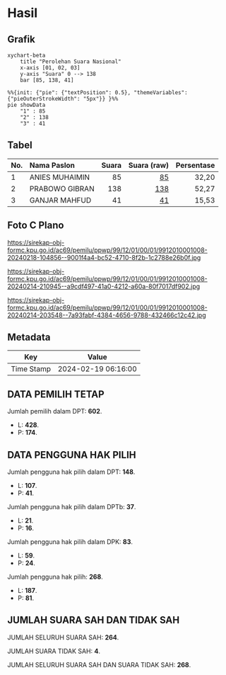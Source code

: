 # Hasil

## Grafik

```mermaid
xychart-beta
    title "Perolehan Suara Nasional"
    x-axis [01, 02, 03]
    y-axis "Suara" 0 --> 138
    bar [85, 138, 41]
```

```mermaid
%%{init: {"pie": {"textPosition": 0.5}, "themeVariables": {"pieOuterStrokeWidth": "5px"}} }%%
pie showData
    "1" : 85
    "2" : 138
    "3" : 41
```

## Tabel

| No. | Nama Paslon    | Suara | Suara (raw) | Persentase |
|:--- |:-------------- | -----:| -----------:| ----------:|
| 1   | ANIES MUHAIMIN | 85    | [85][p-1]   | 32,20      |
| 2   | PRABOWO GIBRAN | 138   | [138][p-2]  | 52,27      |
| 3   | GANJAR MAHFUD  | 41    | [41][p-3]   | 15,53      |


[p-1]: https://github.com/gigit-pemilu/pemilu-2024/blob/main/pilpres/hitung-suara/sub/99-luar-negeri/sub/12-bandar-seri-begawan-brunei-darussalam/sub/01-bandar-seri-begawan-brunei-darussalam/sub/0001-bandar-seri-begawan-brunei-darussalam/sub/008-tps-007/sub/paslon-1.txt
[p-2]: https://github.com/gigit-pemilu/pemilu-2024/blob/main/pilpres/hitung-suara/sub/99-luar-negeri/sub/12-bandar-seri-begawan-brunei-darussalam/sub/01-bandar-seri-begawan-brunei-darussalam/sub/0001-bandar-seri-begawan-brunei-darussalam/sub/008-tps-007/sub/paslon-2.txt
[p-3]: https://github.com/gigit-pemilu/pemilu-2024/blob/main/pilpres/hitung-suara/sub/99-luar-negeri/sub/12-bandar-seri-begawan-brunei-darussalam/sub/01-bandar-seri-begawan-brunei-darussalam/sub/0001-bandar-seri-begawan-brunei-darussalam/sub/008-tps-007/sub/paslon-3.txt

## Foto C Plano

https://sirekap-obj-formc.kpu.go.id/ac69/pemilu/ppwp/99/12/01/00/01/9912010001008-20240218-104856--9001f4a4-bc52-4710-8f2b-1c2788e26b0f.jpg

https://sirekap-obj-formc.kpu.go.id/ac69/pemilu/ppwp/99/12/01/00/01/9912010001008-20240214-210945--a9cdf497-41a0-4212-a60a-80f7017df902.jpg

https://sirekap-obj-formc.kpu.go.id/ac69/pemilu/ppwp/99/12/01/00/01/9912010001008-20240214-203548--7a93fabf-4384-4656-9788-432466c12c42.jpg


## Metadata

| Key        | Value               |
| ---------- | ------------------- |
| Time Stamp | 2024-02-19 06:16:00 |


## DATA PEMILIH TETAP

Jumlah pemilih dalam DPT: **602**.
 * L: **428**.
 * P: **174**.

## DATA PENGGUNA HAK PILIH

Jumlah pengguna hak pilih dalam DPT: **148**.
 * L: **107**.
 * P: **41**.

Jumlah pengguna hak pilih dalam DPTb: **37**.
 * L: **21**.
 * P: **16**.

Jumlah pengguna hak pilih dalam DPK: **83**.
 * L: **59**.
 * P: **24**.

Jumlah pengguna hak pilih: **268**.
 * L: **187**.
 * P: **81**.

## JUMLAH SUARA SAH DAN TIDAK SAH

JUMLAH SELURUH SUARA SAH: **264**.

JUMLAH SUARA TIDAK SAH: **4**.

JUMLAH SELURUH SUARA SAH DAN SUARA TIDAK SAH: **268**.


